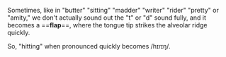 Sometimes, like in "butter" "sitting" "madder" "writer" "rider" "pretty" or "amity," we don't actually sound out the "t" or "d" sound fully, and it becomes a ==**flap**==, where the tongue tip strikes the alveolar ridge quickly.

So, "hitting" when pronounced quickly becomes /hɪɾɪŋ/.


